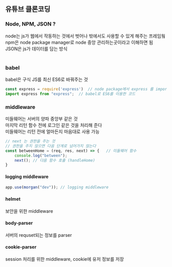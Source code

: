 ## 유튜브 클론코딩

### Node, NPM, JSON ?
node는 js가 웹에서 작동하는 것에서 벗어나 밖에서도 사용할 수 있게 해주는 프레임웤</br>
npm은 node package manager로 node 중앙 관리하는곳이라고 이해하면 됨 </br>
JSON은 js가 데이터를 담는 방식 </br></br>

### babel
babel은 구식 JS를 최신 ES6로 바꿔주는 것 </br>
```javascript
const express = require('express')  // node package에서 express 를 import
import express from "express";  // babel로 ES6를 이용한 코드
```

### middleware
미들웨어는 서버의 양파 중앙부 같은 것</br>
마지막 리턴 함수 전에 로그인 같은 것을 처리해 준다</br>
미들웨어는 리턴 전에 얼마든지 마음대로 사용 가능 </br>

```javascript
// next 는 권한을 주는 것
// 권한을 주지 않으면 다음 단계로 넘어가지 않는다
const betweenHome = (req, res, next) => {   // 미들웨어 함수       
    console.log("between");
    next(); // 다음 함수 호출 (handleHome)
}
```
#### logging middleware
```javascript
app.use(morgan("dev")); // logging middleware
```
#### helmet
보안을 위한 middleware

#### body-parser
서버의 requset되는 정보를 parser

#### cookie-parser
session 처리를 위한 middleware, cookie에 유저 정보를 저장
